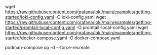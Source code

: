 wget https://raw.githubusercontent.com/grafana/loki/main/examples/getting-started/loki-config.yaml -O loki-config.yaml
wget https://raw.githubusercontent.com/grafana/loki/main/examples/getting-started/promtail-local-config.yaml -O promtail-local-config.yaml
wget https://raw.githubusercontent.com/grafana/loki/main/examples/getting-started/docker-compose.yaml -O docker-compose.yaml


podman-compose up -d --force-recreate